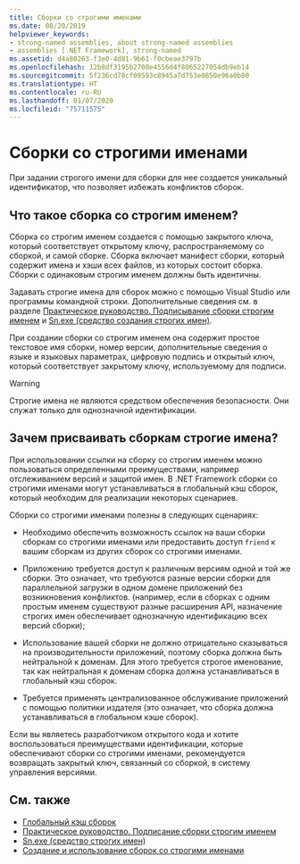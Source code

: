 ```yaml
---
title: Сборки со строгими именами
ms.date: 08/20/2019
helpviewer_keywords:
- strong-named assemblies, about strong-named assemblies
- assemblies [.NET Framework], strong-named
ms.assetid: d4a80263-f3e0-4d81-9b61-f0cbeae3797b
ms.openlocfilehash: 12b8df3195b2708e4556d4f8065227054db9eb14
ms.sourcegitcommit: 5f236cd78cf09593c8945a7d753e0850e96a0b80
ms.translationtype: HT
ms.contentlocale: ru-RU
ms.lasthandoff: 01/07/2020
ms.locfileid: "75711575"
---
```

# <a name="strong-named-assemblies"></a>Сборки со строгими именами

При задании строгого имени для сборки для нее создается уникальный идентификатор, что позволяет избежать конфликтов сборок.

## <a name="what-makes-a-strong-named-assembly"></a>Что такое сборка со строгим именем?

Сборка со строгим именем создается с помощью закрытого ключа, который соответствует открытому ключу, распространяемому со сборкой, и самой сборке. Сборка включает манифест сборки, который содержит имена и хэши всех файлов, из которых состоит сборка. Сборки с одинаковым строгим именем должны быть идентичны.

Задавать строгие имена для сборок можно с помощью Visual Studio или программы командной строки. Дополнительные сведения см. в разделе [Практическое руководство. Подписывание сборки строгим именем](sign-strong-name.md) и [Sn.exe (средство создания строгих имен)](../../framework/tools/sn-exe-strong-name-tool.md).

При создании сборки со строгим именем она содержит простое текстовое имя сборки, номер версии, дополнительные сведения о языке и языковых параметрах, цифровую подпись и открытый ключ, который соответствует закрытому ключу, используемому для подписи.

> [!WARNING]
> Строгие имена не являются средством обеспечения безопасности. Они служат только для однозначной идентификации.

## <a name="why-strong-name-your-assemblies"></a>Зачем присваивать сборкам строгие имена?

При использовании ссылки на сборку со строгим именем можно пользоваться определенными преимуществами, например отслеживанием версий и защитой имен. В .NET Framework сборки со строгими именами могут устанавливаться в глобальный кэш сборок, который необходим для реализации некоторых сценариев.

Сборки со строгими именами полезны в следующих сценариях:

- Необходимо обеспечить возможность ссылок на ваши сборки сборкам со строгими именами или предоставить доступ `friend` к вашим сборкам из других сборок со строгими именами.

- Приложению требуется доступ к различным версиям одной и той же сборки. Это означает, что требуются разные версии сборки для параллельной загрузки в одном домене приложений без возникновения конфликтов. (например, если в сборках с одним простым именем существуют разные расширения API, назначение строгих имен обеспечивает однозначную идентификацию всех версий сборки);

- Использование вашей сборки не должно отрицательно сказываться на производительности приложений, поэтому сборка должна быть нейтральной к доменам. Для этого требуется строгое именование, так как нейтральная к доменам сборка должна устанавливаться в глобальный кэш сборок.

- Требуется применять централизованное обслуживание приложений с помощью политики издателя (это означает, что сборка должна устанавливаться в глобальном кэше сборок).

Если вы являетесь разработчиком открытого кода и хотите воспользоваться преимуществами идентификации, которые обеспечивают сборки со строгими именами, рекомендуется возвращать закрытый ключ, связанный со сборкой, в систему управления версиями.

## <a name="see-also"></a>См. также

- [Глобальный кэш сборок](../../framework/app-domains/gac.md)
- [Практическое руководство. Подписание сборки строгим именем](sign-strong-name.md)
- [Sn.exe (средство строгих имен)](../../framework/tools/sn-exe-strong-name-tool.md)
- [Создание и использование сборок со строгими именами](create-use-strong-named.md)
